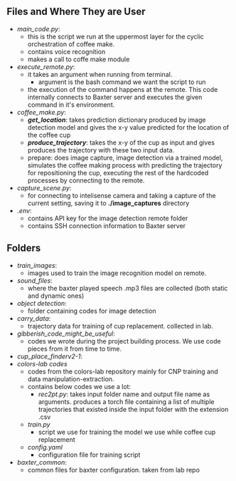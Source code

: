 ## Files and Where They are User

- *main_code.py*:
    - this is the script we run at the uppermost layer for the cyclic orchestration of coffee make.
    - contains voice recognition
    - makes a call to coffe make module
- *execute_remote.py*:
    - it takes an argument when running from terminal. 
        - argument is the bash command we want the script to run
    - the execution of the command happens at the remote. This code internally connects to Baxter server and executes the given command in it's environment.
- *coffee_make.py*:
    - ___get_location___: takes prediction dictionary produced by image detection model and gives the x-y value predicted for the location of the coffee cup
    - ___produce_trajectory___: takes the x-y of the cup as input and gives produces the trajectory with these two input data.
    - prepare: does image capture, image detection via a trained model, simulates the coffee making process with predicting the trajectory for repositioning the cup, executing the rest of the hardcoded processes by connecting to the remote. 
- *capture_scene.py*:
    - for connecting to intelisense camera and taking a capture of the current setting, saving it to __./image_captures__ directory 
- *.env*:
    - contains API key for the image detection remote folder
    - contains SSH connection information to Baxter server
## Folders
- *train_images*:
    - images used to train the image recognition model on remote.
- *sound_files*:
    - where the baxter played speech .mp3 files are collected (both static and dynamic ones)
- *object detection*:
    - folder containing codes for image detection
- *carry_data*:
    - trajectory data for training of cup replacement. collected in lab.
- *gibberish_code_might_be_useful*:
    - codes we wrote during the project building process. We use code pieces from it from time to time.
- *cup_place_finderv2-1*:
- *colors-lab codes*
    - codes from the colors-lab repository mainly for CNP training and data manipulation-extraction.
    - contains below codes we use a lot:
        - *rec2pt.py*: takes input folder name and output file name as arguments. produces a torch file containing a list of multiple trajectories that existed inside the input folder with the extension .csv
    - *train.py*
        - script we use for training the model we use while coffee cup replacement
    - *config.yaml*
        - configuration file for training script
- *baxter_common*:
    - common files for baxter configuration. taken from lab repo



